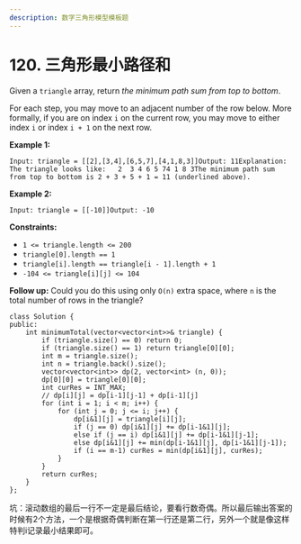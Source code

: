 ```yaml
---
description: 数字三角形模型模板题
---
```


# 120. 三角形最小路径和

Given a `triangle` array, return _the minimum path sum from top to bottom_.

For each step, you may move to an adjacent number of the row below. More formally, if you are on index `i` on the current row, you may move to either index `i` or index `i + 1` on the next row.

**Example 1:**

```
Input: triangle = [[2],[3,4],[6,5,7],[4,1,8,3]]Output: 11Explanation: The triangle looks like:   2  3 4 6 5 74 1 8 3The minimum path sum from top to bottom is 2 + 3 + 5 + 1 = 11 (underlined above).
```

**Example 2:**

```
Input: triangle = [[-10]]Output: -10 
```

**Constraints:**

* `1 <= triangle.length <= 200`
* `triangle[0].length == 1`
* `triangle[i].length == triangle[i - 1].length + 1`
* `-104 <= triangle[i][j] <= 104`

**Follow up:** Could you do this using only `O(n)` extra space, where `n` is the total number of rows in the triangle?

```clike
class Solution {
public:
    int minimumTotal(vector<vector<int>>& triangle) {
        if (triangle.size() == 0) return 0;
        if (triangle.size() == 1) return triangle[0][0];
        int m = triangle.size();
        int n = triangle.back().size();
        vector<vector<int>> dp(2, vector<int> (n, 0));
        dp[0][0] = triangle[0][0];
        int curRes = INT_MAX;
        // dp[i][j] = dp[i-1][j-1] + dp[i-1][j] 
        for (int i = 1; i < m; i++) {
            for (int j = 0; j <= i; j++) {
                dp[i&1][j] = triangle[i][j];
                if (j == 0) dp[i&1][j] += dp[i-1&1][j];
                else if (j == i) dp[i&1][j] += dp[i-1&1][j-1];
                else dp[i&1][j] += min(dp[i-1&1][j], dp[i-1&1][j-1]);
                if (i == m-1) curRes = min(dp[i&1][j], curRes);
            }                         
        }       
        return curRes;
    }
};
```

坑：滚动数组的最后一行不一定是最后结论，要看行数奇偶。所以最后输出答案的时候有2个方法，一个是根据奇偶判断在第一行还是第二行，另外一个就是像这样特判i记录最小结果即可。
